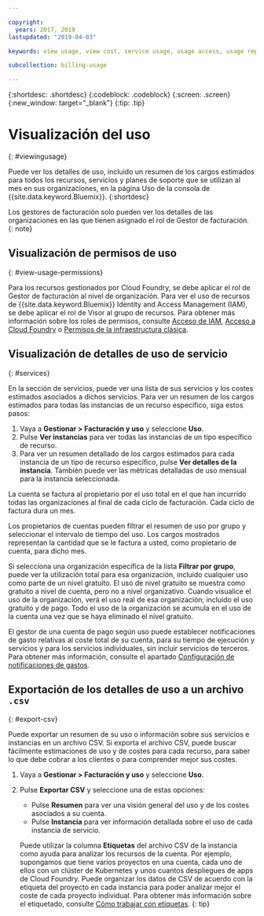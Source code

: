 ```yaml
---

copyright:
  years: 2017, 2019
lastupdated: "2019-04-03"

keywords: view usage, view cost, service usage, usage access, usage report

subcollection: billing-usage

---
```


{:shortdesc: .shortdesc}
{:codeblock: .codeblock}
{:screen: .screen}
{:new_window: target="_blank"}
{:tip: .tip}


# Visualización del uso
{: #viewingusage}

Puede ver los detalles de uso, incluido un resumen de los cargos estimados para todos los recursos, servicios y planes de soporte que se utilizan al mes en sus organizaciones, en la página Uso de la consola de {{site.data.keyword.Bluemix}}.
{:shortdesc}

Los gestores de facturación solo pueden ver los detalles de las organizaciones en las que tienen asignado el rol de Gestor de facturación.
{: note}


## Visualización de permisos de uso
{: #view-usage-permissions}

Para los recursos gestionados por Cloud Foundry, se debe aplicar el rol de Gestor de facturación al nivel de organización. Para ver el uso de recursos de {{site.data.keyword.Bluemix}} Identity and Access Management (IAM), se debe aplicar el rol de Visor al grupo de recursos. Para obtener más información sobre los roles de permisos, consulte [Acceso de IAM](/docs/iam?topic=iam-userroles), [Acceso a Cloud Foundry](/docs/iam?topic=iam-cfaccess) o [Permisos de la infraestructura clásica](/docs/iam?topic=iam-infrapermission).

## Visualización de detalles de uso de servicio
{: #services}

En la sección de servicios, puede ver una lista de sus servicios y los costes estimados asociados a dichos servicios. Para ver un resumen de los cargos estimados para todas las instancias de un recurso específico, siga estos pasos:

1. Vaya a **Gestionar > Facturación y uso** y seleccione **Uso**.
2. Pulse **Ver instancias** para ver todas las instancias de un tipo específico de recurso.  
3. Para ver un resumen detallado de los cargos estimados para cada instancia de un tipo de recurso específico, pulse **Ver detalles de la instancia**. También puede ver las métricas detalladas de uso mensual para la instancia seleccionada.

La cuenta se factura al propietario por el uso total en el que han incurrido todas las organizaciones al final de cada ciclo de facturación. Cada ciclo de factura dura un mes.

Los propietarios de cuentas pueden filtrar el resumen de uso por grupo y seleccionar el intervalo de tiempo del uso. Los cargos mostrados representan la cantidad que se le factura a usted, como propietario de cuenta, para dicho mes.

Si selecciona una organización específica de la lista **Filtrar por grupo**, puede ver la utilización total para esa organización, incluido cualquier uso como parte de un nivel gratuito. El uso de nivel gratuito se muestra como gratuito a nivel de cuenta, pero no a nivel organizativo. Cuando visualice el uso de la organización, verá el uso real de esa organización, incluido el uso gratuito y de pago. Todo el uso de la organización se acumula en el uso de la cuenta una vez que se haya eliminado el nivel gratuito.

El gestor de una cuenta de pago según uso puede establecer notificaciones de gasto relativas al coste total de su cuenta, para su tiempo de ejecución y servicios y para los servicios individuales, sin incluir servicios de terceros. Para obtener más información, consulte el apartado [Configuración de notificaciones de gastos](/docs/billing-usage?topic=billing-usage-spending).

## Exportación de los detalles de uso a un archivo `.csv`
{: #export-csv}

Puede exportar un resumen de su uso o información sobre sus servicios e instancias en un archivo CSV. Si exporta el archivo CSV, puede buscar fácilmente estimaciones de uso y de costes para cada recurso, para saber lo que debe cobrar a los clientes o para comprender mejor sus costes.

1. Vaya a **Gestionar > Facturación y uso** y seleccione **Uso**.
1. Pulse **Exportar CSV** y seleccione una de estas opciones:
   - Pulse **Resumen** para ver una visión general del uso y de los costes asociados a su cuenta.
   - Pulse **Instancia** para ver información detallada sobre el uso de cada instancia de servicio.

   Puede utilizar la columna **Etiquetas** del archivo CSV de la instancia como ayuda para analizar los recursos de la cuenta. Por ejemplo, supongamos que tiene varios proyectos en una cuenta, cada uno de ellos con un clúster de Kubernetes y unos cuantos despliegues de apps de Cloud Foundry. Puede organizar los datos de CSV de acuerdo con la etiqueta del proyecto en cada instancia para poder analizar mejor el coste de cada proyecto individual. Para obtener más información sobre el etiquetado, consulte [Cómo trabajar con etiquetas](/docs/resources?topic=resources-tag).
   {: tip}
